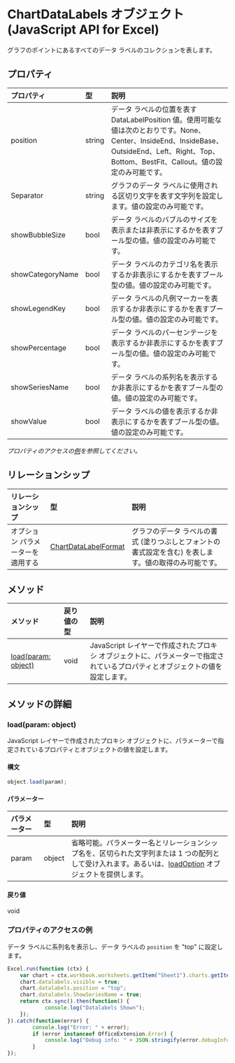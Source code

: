 ﻿# ChartDataLabels オブジェクト (JavaScript API for Excel)

グラフのポイントにあるすべてのデータ ラベルのコレクションを表します。

## プロパティ

| プロパティ     | 型   |説明
|:---------------|:--------|:----------|
|position|string|データ ラベルの位置を表すDataLabelPosition 値。使用可能な値は次のとおりです。None、Center、InsideEnd、InsideBase、OutsideEnd、Left、Right、Top、Bottom、BestFit、Callout。値の設定のみ可能です。|
|Separator|string|グラフのデータ ラベルに使用される区切り文字を表す文字列を設定します。値の設定のみ可能です。|
|showBubbleSize|bool|データ ラベルのバブルのサイズを表示または非表示にするかを表すブール型の値。値の設定のみ可能です。|
|showCategoryName|bool|データ ラベルのカテゴリ名を表示するか非表示にするかを表すブール型の値。値の設定のみ可能です。|
|showLegendKey|bool|データ ラベルの凡例マーカーを表示するか非表示にするかを表すブール型の値。値の設定のみ可能です。|
|showPercentage|bool|データ ラベルのパーセンテージを表示するか非表示にするかを表すブール型の値。値の設定のみ可能です。|
|showSeriesName|bool|データ ラベルの系列名を表示するか非表示にするかを表すブール型の値。値の設定のみ可能です。|
|showValue|bool|データ ラベルの値を表示するか非表示にするかを表すブール型の値。値の設定のみ可能です。|

_プロパティのアクセスの[例](#例)を参照してください。_

## リレーションシップ
| リレーションシップ | 型   |説明|
|:---------------|:--------|:----------|
|オプション パラメーターを適用する|[ChartDataLabelFormat](chartdatalabelformat.md)|グラフのデータ ラベルの書式 (塗りつぶしとフォントの書式設定を含む) を表します。値の取得のみ可能です。|

## メソッド

| メソッド           | 戻り値の型    |説明|
|:---------------|:--------|:----------|
|[load(param: object)](#loadparam-object)|void|JavaScript レイヤーで作成されたプロキシ オブジェクトに、パラメーターで指定されているプロパティとオブジェクトの値を設定します。|

## メソッドの詳細


### load(param: object)
JavaScript レイヤーで作成されたプロキシ オブジェクトに、パラメーターで指定されているプロパティとオブジェクトの値を設定します。

#### 構文
```js
object.load(param);
```

#### パラメーター
| パラメーター    | 型   |説明|
|:---------------|:--------|:----------|
|param|object|省略可能。パラメーター名とリレーションシップ名を、区切られた文字列または 1 つの配列として受け入れます。あるいは、[loadOption](loadoption.md) オブジェクトを提供します。|

#### 戻り値
void
### プロパティのアクセスの例

データ ラベルに系列名を表示し、データ ラベルの `position` を "top" に設定します。

```js
Excel.run(function (ctx) { 
    var chart = ctx.workbook.worksheets.getItem("Sheet1").charts.getItem("Chart1"); 
    chart.datalabels.visible = true;
    chart.datalabels.position = "top";
    chart.datalabels.ShowSeriesName = true;
    return ctx.sync().then(function() {
            console.log("Datalabels Shown");
    });
}).catch(function(error) {
        console.log("Error: " + error);
        if (error instanceof OfficeExtension.Error) {
            console.log("Debug info: " + JSON.stringify(error.debugInfo));
        }
});
```
